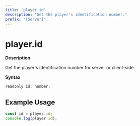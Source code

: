 ```yaml
---
title: 'player.id'
description: "Get the player's identification number."
prefix: '[Server]'
---
```


# player.id

**Description**

Get the player's identification number for server or client-side.

**Syntax**

```js
readonly id: number;
```

## Example Usage

```js
const id = player.id;
console.log(player.id);
```
